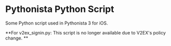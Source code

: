 # Pythonista Python Script

Some Python script used in Pythonista 3 for iOS.

**For v2ex_signin.py: This script is no longer available due to V2EX's policy change. **
